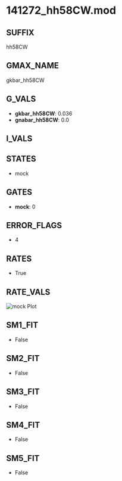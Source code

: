 # 141272_hh58CW.mod

## SUFFIX

hh58CW

## GMAX_NAME

gkbar_hh58CW

## G_VALS

- **gkbar_hh58CW**: 0.036
- **gnabar_hh58CW**: 0.0

## I_VALS


## STATES

- mock

## GATES

- **mock**: 0

## ERROR_FLAGS

- 4

## RATES

- True

## RATE_VALS

![mock Plot](/Users/pbozelos/Dropbox/icg-Chai-Panos/supermodels/output_markdown_files/K/141272_hh58CW.mod/images/mock.png)

## SM1_FIT

- False

## SM2_FIT

- False

## SM3_FIT

- False

## SM4_FIT

- False

## SM5_FIT

- False

